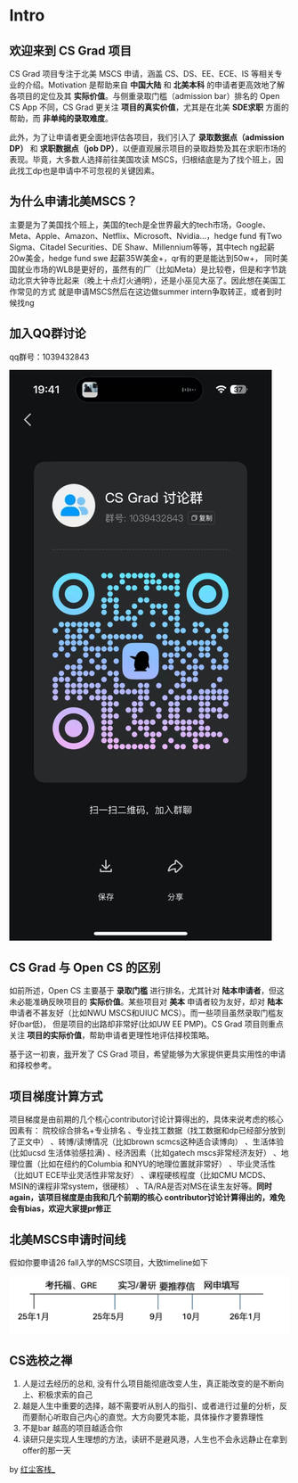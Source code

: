 # Intro

## 欢迎来到 CS Grad 项目

CS Grad 项目专注于北美 MSCS 申请，涵盖 CS、DS、EE、ECE、IS 等相关专业的介绍。Motivation 是帮助来自 **中国大陆** 和 **北美本科** 的申请者更高效地了解各项目的定位及其 **实际价值**。与侧重录取门槛（admission bar）排名的 Open CS App 不同，CS Grad 更关注 **项目的真实价值**，尤其是在北美 **SDE求职** 方面的帮助，而 **非单纯的录取难度**。

此外，为了让申请者更全面地评估各项目，我们引入了 **录取数据点（admission DP）** 和 **求职数据点（job DP）**，以便直观展示项目的录取趋势及其在求职市场的表现。毕竟，大多数人选择前往美国攻读 MSCS，归根结底是为了找个班上，因此找工dp也是申请中不可忽视的关键因素。

## 为什么申请北美MSCS？
主要是为了美国找个班上，美国的tech是全世界最大的tech市场，Google、Meta、Apple、Amazon、Netflix、Microsoft、Nvidia...，hedge fund
有Two Sigma、Citadel Securities、DE Shaw、Millennium等等，其中tech ng起薪20w美金，hedge fund swe 起薪35W美金+，qr有的更是能达到50w+，
同时美国就业市场的WLB是更好的，虽然有的厂（比如Meta）是比较卷，但是和字节跳动北京大钟寺比起来（晚上十点灯火通明），还是小巫见大巫了。因此想在美国工作常见的方式
就是申请MSCS然后在这边做summer intern争取转正，或者到时候找ng

## 加入QQ群讨论
qq群号：1039432843

![图片描述](../static/img/csgradqqchat.png)


## CS Grad 与 Open CS 的区别

如前所述，Open CS 主要基于 **录取门槛** 进行排名，尤其针对 **陆本申请者**，但这未必能准确反映项目的 **实际价值**。某些项目对 **美本** 申请者较为友好，却对 **陆本** 申请者不甚友好（比如NWU MSCS和UIUC MCS）。而一些项目虽然录取门槛友好(bar低)，
但是项目的出路却非常好(比如UW EE PMP)。CS Grad 项目则重点关注 **项目的实际价值**，帮助申请者更理性地评估择校策略。

基于这一初衷，[我](https://www.xiaohongshu.com/user/profile/63da5cae000000002702be2e)开发了 CS Grad 项目，希望能够为大家提供更具实用性的申请和择校参考。

## 项目梯度计算方式
项目梯度是由前期的几个核心contributor讨论计算得出的，具体来说考虑的核心因素有：
院校综合排名+专业排名
、专业找工数据（找工数据和dp已经部分放到了正文中）
、转博/读博情况（比如brown scmcs这种适合读博向）
、生活体验(比如ucsd 生活体验感拉满)
、经济因素（比如gatech mscs非常经济友好）
、地理位置（比如在纽约的Columbia 和NYU的地理位置就非常好）
、毕业灵活性（比如UT ECE毕业灵活性非常友好）
、课程硬核程度（比如CMU MCDS、MSIN的课程非常system，很硬核）
、TA/RA是否对MS在读生友好等。**同时again，该项目梯度是由我和几个前期的核心
contributor讨论计算得出的，难免会有bias，欢迎大家提pr修正**

## 北美MSCS申请时间线
假如你要申请26 fall入学的MSCS项目，大致timeline如下

![](/img/applytimeline.png)

## CS选校之禅

1. 人是过去经历的总和, 没有什么项目能彻底改变人生，真正能改变的是不断向上、积极求索的自己
2. 越是人生中重要的选择，越不需要听从别人的指引、或者进行过量的分析，反而要耐心听取自己内心的直觉。大方向要凭本能，具体操作才要靠理性
3. 不是bar 越高的项目越适合你
4. 读研只是实现人生理想的方法，读研不是避风港，人生也不会永远静止在拿到offer的那一天

by [红尘客栈_](https://www.xiaohongshu.com/user/profile/63da5cae000000002702be2e)